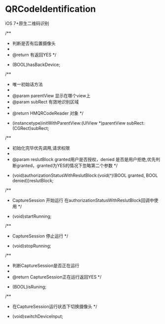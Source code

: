 # QRCodeIdentification
iOS 7+原生二维码识别

/**
 *  判断是否有后置摄像头
 *
 *  @return 有返回YES
 */
+ (BOOL)hasBackDevice;

/**
 *  唯一初始话方法
 *
 *  @param parentView 显示在哪个view上
 *  @param subRect    有效地识别区域
 *
 *  @return HMQRCodeReader 对象
 */
- (instancetype)initWithParentView:(UIView *)parentView subRect:(CGRect)subRect;

/**
 *  初始化完毕优先调用,请求权限
 *
 *  @param reslutBlock granted用户是否授权，denied 是否是用户拒绝,优先判断granted，granted为YES的情况下忽略第二个参数
 */
- (void)authorizationStatusWithReslutBlock:(void(^)(BOOL granted, BOOL denied))reslutBlock;

/**
 *  CaptureSession 开始运行 在authorizationStatusWithReslutBlock回调中使用
 */
- (void)startRunning;

/**
 *  CaptureSession 停止运行
 */
- (void)stopRunning;

/**
 *  判断CaptureSession是否正在运行
 *
 *  @return CaptureSession正在运行返回YES
 */

- (BOOL)isRuning;

/**
 *  在CaptureSession运行状态下切换摄像头
 */
- (void)switchDeviceInput;


